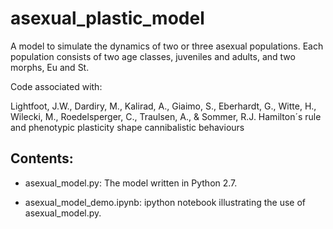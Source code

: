 # asexual_plastic_model

A model to simulate the dynamics of two or three asexual populations. Each population consists of two age classes, juveniles and adults, and two morphs, Eu and St. 

Code associated with:

Lightfoot, J.W., Dardiry, M., Kalirad, A., Giaimo, S., Eberhardt, G., Witte, H., Wilecki, M., Roedelsperger, C., Traulsen, A., & Sommer, R.J. Hamilton´s rule and phenotypic plasticity shape cannibalistic behaviours


## Contents:

+ asexual_model.py: The model written in Python 2.7.

+ asexual_model_demo.ipynb: ipython notebook illustrating the use of asexual_model.py.  

